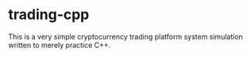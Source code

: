 # trading-cpp

This is a very simple cryptocurrency trading platform system simulation written to merely practice C++.
